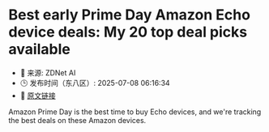 # Best early Prime Day Amazon Echo device deals: My 20 top deal picks available
- 📅 来源: ZDNet AI
- 🕒 发布时间（东八区）: 2025-07-08 06:16:34
- 🔗 [原文链接](https://www.zdnet.com/article/best-prime-day-amazon-echo-device-deals-2025-07-07/)

Amazon Prime Day is the best time to buy Echo devices, and we're tracking the best deals on these Amazon devices.